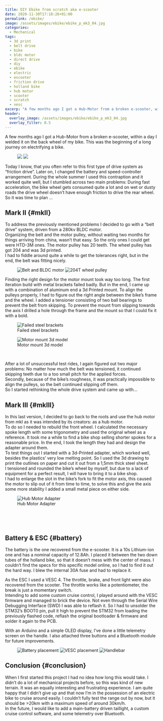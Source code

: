 ```yaml
---
title: DIY Ebike from scratch aka e-scooter
date: 2020-11-30T17:18:26+01:00
permalink: /ebike/
image: /assets/images/ebike/ebike_p_mk3_04.jpg
categories:
  - Mechanical
tags:
  - 3d print
  - belt drive
  - bike
  - bldc motor
  - direct drive
  - diy
  - ebike
  - electric
  - escooter
  - friction drive
  - holland bike
  - hub motor
  - scooter
  - scratch
  - vesc
excerp: "A few months ago I got a Hub-Motor from a broken e-scooter, within a day I welded it on the back wheel of my bike. This was the beginning of a long journey on electrifying a bike."
header:
  overlay_image: /assets/images/ebike/ebike_p_mk3_04.jpg
  overlay_filter: 0.5
---
```

A few months ago I got a Hub-Motor from a broken e-scooter, within a day I welded it on the back wheel of my bike. This was the beginning of a long journey on electrifying a bike.

<figure class="half">
  <img src="{{ site.url }}{{ site.baseurl }}/assets/images/ebike/ebike_fd_mk1_01.jpg">
  <img src="{{ site.url }}{{ site.baseurl }}/assets/images/ebike/ebike_fd_mk1_02.jpg">
</figure>


Today I know, that you often refer to this first type of drive system as &#8220;friction drive&#8221;. Later on, I changed the battery and speed-controller arrangement. During the whole summer I used this contraption and it worked quite well, but I stumbled across two main problems: During fast acceleration, the bike wheel gets consumed quite a lot and on wet or dusty roads the drive wheel doesn&#8217;t have enough friction to drive the rear wheel. So it was time to plan …

## Mark II {#mkII}

To address the previously mentioned problems I decided to go with a &#8220;belt drive&#8221; system, driven from a 280kv BLDC motor.  
Organizing the belt and the motor pulley, without waiting two months for things arriving from china, wasn&#8217;t that easy. So the only ones I could get were HTD-3M ones. The motor pulley has 20 teeth. The wheel pulley has got 204 and was 3d printed.  
I had to fiddle around quite a while to get the tolerances right, but in the end, the belt was fitting nicely.

<figure class="half">
  <img src="{{ site.url }}{{ site.baseurl }}/assets/images/ebike/ebike_bd_mk2_01.jpg" alt="Belt and BLDC motor">
  <img src="{{ site.url }}{{ site.baseurl }}/assets/images/ebike/ebike_bd_mk2_02.jpg" alt="204T wheel pulley">
</figure>


Finding the right design for the motor mount took way too long. The first iteration build with metal brackets failed badly. But in the end, I came up with a combination of aluminum end a 3d Printed mount. To align the pulleys properly, I had to figure out the right angle between the bike&#8217;s frame and the wheel. I added a tensioner consisting of two ball bearings to prevent the belt from skipping. To prevent the mount from slipping towards the axis I drilled a hole through the frame and the mount so that I could fix it with a bold.

<figure>
  <img src="{{ site.url }}{{ site.baseurl }}/assets/images/ebike/ebike_bd_mk2_04.jpg" alt="Failed steel brackets">
  <figcaption>Failed steel brackets</figcaption>
</figure>
<figure>
  <img src="{{ site.url }}{{ site.baseurl }}/assets/images/ebike/ebike_bd_mk2_06.jpg" alt="Motor mount 3d model">
  <figcaption>Motor mount 3d model</figcaption>
</figure>
<figure class="third">
  <img src="{{ site.url }}{{ site.baseurl }}/assets/images/ebike/ebike_bd_mk2_11.jpg" alt="">
  <img src="{{ site.url }}{{ site.baseurl }}/assets/images/ebike/ebike_bd_mk2_12.jpg" alt="">
  <img src="{{ site.url }}{{ site.baseurl }}/assets/images/ebike/ebike_bd_mk2_13.jpg" alt="">
</figure>

After a lot of unsuccessful test rides, I again figured out two major problems: No matter how much the belt was tensioned, it continued skipping teeth due to a too small pitch for the applied forces.  
Secondly, because of the bike&#8217;s roughness, it was practically impossible to align the pulleys, so the belt continued slipping off them.  
So I started rethinking the whole drive system and came up with…

## Mark III {#mkIII}

In this last version, I decided to go back to the roots and use the hub motor from mkI as it was intended by its creators: as a hub motor.  
To do so I needed to rebuild the front wheel. I calculated the necessary spoke length with some trigonometry and used the original wheel as a reference. It took me a while to find a bike shop selling shorter spokes for a reasonable price. In the end, I took the length they had and design the adapter around them.  
To test things out I started with a 3d-Printed adapter, which worked well, besides the plastics&#8217; very low melting point. So I used the 3d drawing to print the outlines on paper and cut it out from a 1,5mm thick steel sheet.  
I tensioned and rounded the bike’s wheel by myself, but due to a lack of equipment for a perfect result, I will have to bring it to a bike shop.  
I had to enlarge the slot in the bike&#8217;s fork to fit the motor axis, this caused the motor to slip out of it from time to time, to solve this and give the axis some more stability I added a small metal piece on either side.

<figure>
  <img src="{{ site.url }}{{ site.baseurl }}/assets/images/ebike/ebike_hd_mk3_01.jpg" alt="Hub Motor Adapter">
  <figcaption>Hub Motor Adapter</figcaption>
</figure>
<figure class="third">
  <img src="{{ site.url }}{{ site.baseurl }}/assets/images/ebike/ebike_hd_mk3_02.jpg" alt="">
  <img src="{{ site.url }}{{ site.baseurl }}/assets/images/ebike/ebike_hd_mk3_03.jpg" alt="">
  <img src="{{ site.url }}{{ site.baseurl }}/assets/images/ebike/ebike_hd_mk3_04.jpg" alt="">
</figure>
<figure class="third">
  <img src="{{ site.url }}{{ site.baseurl }}/assets/images/ebike/ebike_hd_mk3_05.jpg" alt="">
  <img src="{{ site.url }}{{ site.baseurl }}/assets/images/ebike/ebike_hd_mk3_06.jpg" alt="">
  <img src="{{ site.url }}{{ site.baseurl }}/assets/images/ebike/ebike_hd_mk3_07.jpg" alt="">
</figure>


## Battery & ESC {#battery}

The battery is the one recovered from the e-scooter. It is a 10s Lithium-ion one and has a nominal capacity of 12.8Ah. I placed it between the two down tubes of the holland bike, so that it doesn&#8217;t mess with the center of mass. I couldn&#8217;t find the specs for this specific model online, so I had to find it out the hard way. I blew the internal 30A fuse and had to replace it.

As the ESC I used a VESC 4. The throttle, brake, and front light were also recovered from the scooter. The throttle works like a potentiometer, the break is just a momentary switch.  
Intending to add some custom cruise control, I played around with the VESC firmware and managed to brick the device. Not even through the Serial Wire Debugging Interface (SWD) I was able to reflash it. So I had to unsolder the STM32&#8217;s BOOT0 pin, pull it high to prevent the STM32 from loading the previously flashed code, reflash the original bootloader & firmware and solder it again to the PCB.

With an Arduino and a simple OLED display, I&#8217;ve done a little telemetry screen on the handle. I also attached three buttons and a Bluetooth module for future improvements.

<figure class="third">
  <img src="{{ site.url }}{{ site.baseurl }}/assets/images/ebike/ebike_p_mk3_05.jpg" alt="Battery placement">
  <img src="{{ site.url }}{{ site.baseurl }}/assets/images/ebike/ebike_p_mk3_06.jpg" alt="VESC placement">
  <img src="{{ site.url }}{{ site.baseurl }}/assets/images/ebike/ebike_p_mk3_07.jpg" alt="Handlebar">
</figure>

## Conclusion  {#conclusion}

When I first started this project I had no idea how long this would take. I didn&#8217;t do a lot of mechanical projects before, so this was kind of new terrain. It was an equally interesting and frustrating experience. I am quite happy that I didn&#8217;t give up and that now I&#8217;m in the possession of an electric bike to cruise around easily. I couldn&#8217;t fully test the range out by now, but it should be >20km with a maximum speed of around 30km/h.  
In the future, I would like to add a main-battery driven taillight, a custom cruise control software, and some telemetry over Bluetooth.

<img src="{{ site.url }}{{ site.baseurl }}/assets/images/ebike/ebike_p_mk3_04.jpg" alt="">
